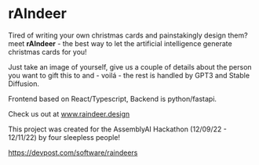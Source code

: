 # rAIndeer

Tired of writing your own christmas cards and painstakingly design them? meet **rAIndeer** - the best way to let the artificial intelligence generate christmas cards for you!

Just take an image of yourself, give us a couple of details about the person you want to gift this to and - voilá - the rest is handled by GPT3 and Stable Diffusion. 

Frontend based on React/Typescript, Backend is python/fastapi.

Check us out at www.raindeer.design

This project was created for the AssemblyAI Hackathon (12/09/22 - 12/11/22) by 
four sleepless people!

https://devpost.com/software/raindeers
